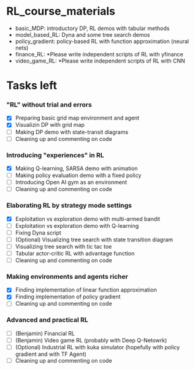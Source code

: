 # RL_course_materials

- basic_MDP: introductory DP, RL demos with tabular methods
- model_based_RL: Dyna and some tree search demos
- policy_gradient: policy-based RL with function approximation (neural nets)
- finance_RL: *Please write independent scripts of RL with yfinance
- video_game_RL: *Please write independent scripts of RL with CNN

# Tasks left
### "RL" without trial and errors
 - [x] Preparing basic grid map environment and agent
 - [x] Visualizin DP with grid map
 - [ ] Making DP demo with state-transit diagrams
 - [ ] Cleaning up and commenting on code

### Introducing "experiences" in RL 
 - [x] Making Q-learning, SARSA demo with animation 
 - [ ] Making policy evaluation demo with a fixed policy
 - [ ] Introducing Open AI gym as an environment
 - [ ] Cleaning up and commenting on code

### Elaborating RL by strategy mode settings
 - [x] Exploitation vs exploration demo with multi-armed bandit
 - [ ] Exploitation vs exploration demo with Q-learning
 - [ ] Fixing Dyna script
 - [ ] (Optional) Visualizing tree search with state transition diagram
 - [ ] Visualizing tree search with tic tac toe
 - [ ] Tabular actor-critic RL with advantage function
 - [ ] Cleaning up and commenting on code

### Making environments and agents richer
 - [x] Finding implementation of linear function approximation
 - [x] Finding implementation of policy gradient
 - [ ] Cleaning up and commenting on code

### Advanced and practical RL
 - [ ] (Benjamin) Financial RL 
 - [ ] (Benjamin) Video game RL (probably with Deep Q-Netowrk)
 - [ ] (Optional) Industrial RL with kuka simulator (hopefully with policy gradient and with TF Agent)
 - [ ] Cleaning up and commenting on code